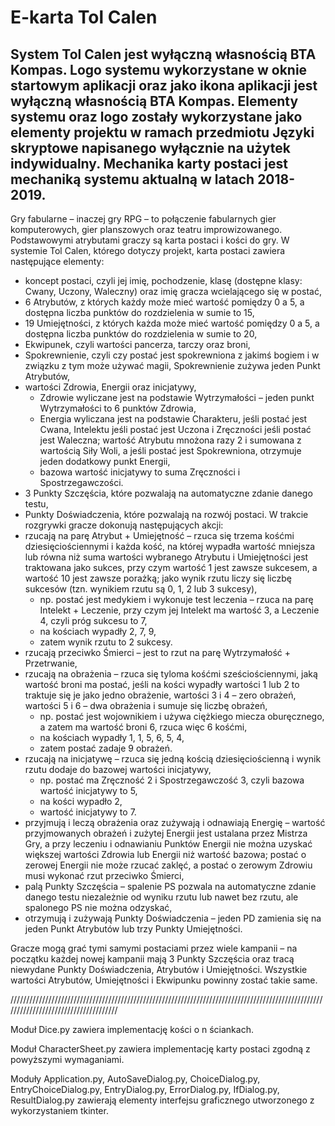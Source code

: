 # E-karta Tol Calen
System Tol Calen jest wyłączną własnością BTA Kompas. Logo systemu wykorzystane w oknie startowym aplikacji oraz jako ikona aplikacji jest wyłączną własnością BTA Kompas.
Elementy systemu oraz logo zostały wykorzystane jako elementy projektu w ramach przedmiotu Języki skryptowe napisanego wyłącznie na użytek indywidualny.
Mechanika karty postaci jest mechaniką systemu aktualną w latach 2018-2019.
-
Gry fabularne – inaczej gry RPG – to połączenie fabularnych gier komputerowych, gier planszowych oraz teatru improwizowanego. Podstawowymi atrybutami graczy są karta postaci i kości do gry. 
W systemie Tol Calen, którego dotyczy projekt, karta postaci zawiera następujące elementy: 
- koncept postaci, czyli jej imię, pochodzenie, klasę (dostępne klasy: Cwany, Uczony, Waleczny) oraz imię gracza wcielającego się w postać,
- 6 Atrybutów, z których każdy może mieć wartość pomiędzy 0 a 5, a dostępna liczba punktów do rozdzielenia w sumie to 15,
- 19 Umiejętności, z których każda może mieć wartość pomiędzy 0 a 5, a dostępna liczba punktów do rozdzielenia w sumie to 20,
- Ekwipunek, czyli wartości pancerza, tarczy oraz broni,
- Spokrewnienie, czyli czy postać jest spokrewniona z jakimś bogiem i w związku z tym może używać magii, Spokrewnienie zużywa jeden Punkt Atrybutów,
- wartości Zdrowia, Energii oraz inicjatywy,
	- Zdrowie wyliczane jest na podstawie Wytrzymałości – jeden punkt Wytrzymałości to 6 punktów Zdrowia,
	- Energia wyliczana jest na podstawie Charakteru, jeśli postać jest Cwana, Intelektu jeśli postać jest Uczona i Zręczności jeśli postać jest Waleczna; wartość Atrybutu mnożona razy 2 i sumowana z wartością Siły Woli, a jeśli postać jest Spokrewniona, otrzymuje jeden dodatkowy punkt Energii,
	- bazowa wartość inicjatywy to suma Zręczności i Spostrzegawczości.
- 3 Punkty Szczęścia, które pozwalają na automatyczne zdanie danego testu,
- Punkty Doświadczenia, które pozwalają na rozwój postaci.
W trakcie rozgrywki gracze dokonują następujących akcji:
- rzucają na parę Atrybut + Umiejętność – rzuca się trzema kośćmi dziesięciościennymi i każda kość, na której wypadła wartość mniejsza lub równa niż suma wartości wybranego Atrybutu i Umiejętności jest traktowana jako sukces, przy czym wartość 1 jest zawsze sukcesem, a wartość 10 jest zawsze porażką; jako wynik rzutu liczy się liczbę sukcesów (tzn. wynikiem rzutu są 0, 1, 2 lub 3 sukcesy),
	- np. postać jest medykiem i wykonuje test leczenia – rzuca na parę Intelekt + Leczenie, przy czym jej Intelekt ma wartość 3, a Leczenie 4, czyli próg sukcesu to 7,
	- na kościach wypadły 2, 7, 9,
	- zatem wynik rzutu to 2 sukcesy.
- rzucają przeciwko Śmierci – jest to rzut na parę Wytrzymałość + Przetrwanie,
- rzucają na obrażenia – rzuca się tyloma kośćmi sześciościennymi, jaką wartość broni ma postać, jeśli na kości wypadły wartości 1 lub 2 to traktuje się je jako jedno obrażenie, wartości 3 i 4 – zero obrażeń, wartości 5 i 6 – dwa obrażenia i sumuje się liczbę obrażeń,
	- np. postać jest wojownikiem i używa ciężkiego miecza oburęcznego, a zatem ma wartość broni 6, rzuca więc 6 kośćmi,
	- na kościach wypadły 1, 1, 5, 6, 5, 4,
	- zatem postać zadaje 9 obrażeń.
- rzucają na inicjatywę – rzuca się jedną kością dziesięciościenną i wynik rzutu dodaje do bazowej wartości inicjatywy,
	- np. postać ma Zręczność 2 i Spostrzegawczość 3, czyli bazowa wartość inicjatywy to 5,
	- na kości wypadło 2,
	- wartość inicjatywy to 7.
- przyjmują i leczą obrażenia oraz zużywają i odnawiają Energię – wartość przyjmowanych obrażeń i zużytej Energii jest ustalana przez Mistrza Gry, a przy leczeniu i odnawianiu Punktów Energii nie można uzyskać większej wartości Zdrowia lub Energii niż wartość bazowa; postać o zerowej Energii nie może rzucać zaklęć, a postać o zerowym Zdrowiu musi wykonać rzut przeciwko Śmierci,
- palą Punkty Szczęścia – spalenie PS pozwala na automatyczne zdanie danego testu niezależnie od wyniku rzutu lub nawet bez rzutu, ale spalonego PS nie można odzyskać,
- otrzymują i zużywają Punkty Doświadczenia – jeden PD zamienia się na jeden Punkt Atrybutów lub trzy Punkty Umiejętności.

Gracze mogą grać tymi samymi postaciami przez wiele kampanii – na początku każdej nowej kampanii mają 3 Punkty Szczęścia oraz tracą niewydane Punkty Doświadczenia, Atrybutów i Umiejętności. Wszystkie wartości Atrybutów, Umiejętności i Ekwipunku powinny zostać takie same.

/////////////////////////////////////////////////////////////////////////////////////////////////////////////////////////////////////

Moduł Dice.py zawiera implementację kości o n ściankach.

Moduł CharacterSheet.py zawiera implementację karty postaci zgodną z powyższymi wymaganiami.

Moduły Application.py, AutoSaveDialog.py, ChoiceDialog.py, EntryChoiceDialog.py, EntryDialog.py, ErrorDialog.py, IfDialog.py, ResultDialog.py zawierają elementy interfejsu graficznego utworzonego z wykorzystaniem tkinter.
